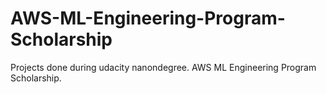 # AWS-ML-Engineering-Program-Scholarship
Projects done during  udacity nanondegree. AWS ML Engineering Program Scholarship. 
